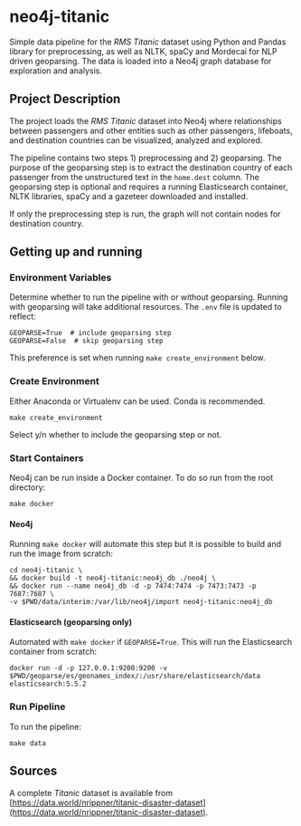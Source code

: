# neo4j-titanic
Simple data pipeline for the *RMS Titanic* dataset using Python and Pandas library for preprocessing, as well as NLTK, spaCy and Mordecai for NLP driven geoparsing. The data is loaded into a Neo4j graph database for exploration and analysis.

## Project Description
The project loads the *RMS Titanic* dataset into Neo4j where relationships between passengers and other entities such as other passengers, lifeboats, and destination countries can be visualized, analyzed and explored.

The pipeline contains two steps 1) preprocessing and 2) geoparsing. The purpose of the geoparsing step is to extract the destination country of each passenger from the unstructured text in the `home.dest` column. The geoparsing step is optional and requires a running Elasticsearch container, NLTK libraries, spaCy and a gazeteer downloaded and installed. 

If only the preprocessing step is run, the graph will not contain nodes for destination country.

## Getting up and running

### Environment Variables
Determine whether to run the pipeline with or without geoparsing. Running with geoparsing will take additional resources. The `.env` file is updated to reflect:
```
GEOPARSE=True  # include geoparsing step
GEOPARSE=False  # skip geoparsing step
```
This preference is set when running `make create_environment` below.

### Create Environment
Either Anaconda or Virtualenv can be used. Conda is recommended.
```
make create_environment
```
Select y/n whether to include the geoparsing step or not.

### Start Containers
Neo4j can be run inside a Docker container. To do so run from the root directory:
```
make docker
```
#### Neo4j
Running `make docker` will automate this step but it is possible to build and run the image from scratch:
```
cd neo4j-titanic \
&& docker build -t neo4j-titanic:neo4j_db ./neo4j \
&& docker run --name neo4j_db -d -p 7474:7474 -p 7473:7473 -p 7687:7687 \
-v $PWD/data/interim:/var/lib/neo4j/import neo4j-titanic:neo4j_db
```
#### Elasticsearch (geoparsing only)
Automated with `make docker` if `GEOPARSE=True`. This will run the Elasticsearch container from scratch:
```
docker run -d -p 127.0.0.1:9200:9200 -v $PWD/geoparse/es/geonames_index/:/usr/share/elasticsearch/data elasticsearch:5.5.2
```
### Run Pipeline
To run the pipeline:
```
make data
```

## Sources
A complete *Titanic* dataset is available from [https://data.world/nrippner/titanic-disaster-dataset](https://data.world/nrippner/titanic-disaster-dataset). 